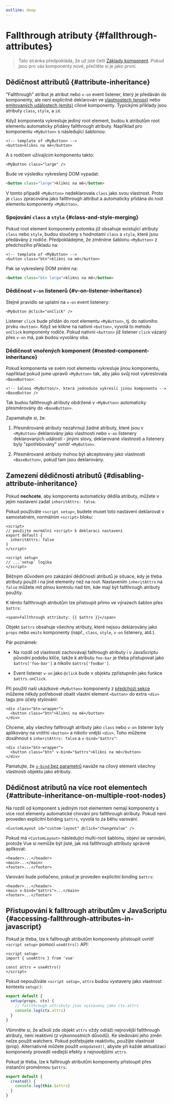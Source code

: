 ```yaml
---
outline: deep
---
```


# Fallthrough atributy {#fallthrough-attributes}

> Tato stránka předpokládá, že už jste četli [Základy komponent](/guide/essentials/component-basics). Pokud jsou pro vás komponenty nové, přečtěte si je jako první.

## Dědičnost attributů {#attribute-inheritance}

"Fallthrough" atribut je atribut nebo `v-on` event listener, který je předáván do komponenty, ale není explicitně deklarován ve [vlastnostech (props)](./props) nebo [emitovaných událostech (emits)](./events.html#declaring-emitted-events) cílové komponenty. Typickými příklady jsou atributy `class`, `style`, a `id`.

Když komponenta vykresluje jediný root element, budou k atributům root elementu automaticky přidány fallthrough atributy. Například pro komponentu `<MyButton>` s následující šablonou:

```vue-html
<!-- template of <MyButton> -->
<button>klikni na mě</button>
```

A s rodičem užívajícím komponentu takto:

```vue-html
<MyButton class="large" />
```

Bude ve výsledku vykreslený DOM vypadat:

```html
<button class="large">klikni na mě</button>
```

V tomto případě `<MyButton>` nedeklarovala `class` jako svou vlastnost. Proto je `class` zpracována jako fallthrough attribut a automaticky přidána do root elementu komponenty `<MyButton>`.

### Spojování `class` a `style` {#class-and-style-merging}

Pokud root element komponenty potomka již obsahuje existující atributy `class` nebo `style`, budou sloučeny s hodnotami `class` a `style`, které jsou předávány z rodiče. Předpokládejme, že změníme šablonu `<MyButton>` z předchozího příkladu na:

```vue-html
<!-- template of <MyButton> -->
<button class="btn">klikni na mě</button>
```

Pak se vykreslený DOM změní na:

```html
<button class="btn large">klikni na mě</button>
```

### Dědičnost `v-on` listenerů {#v-on-listener-inheritance}

Stejné pravidlo se uplatní na `v-on` event listenery:

```vue-html
<MyButton @click="onClick" />
```

Listener `click` bude přidán do root elementu `<MyButton>`, tj. do nativního prvku `<button>`. Když se klikne na nativní `<button>`, vyvolá to metodu `onClick` komponenty rodiče. Pokud nativní `<button>` již listener `click` vázaný přes `v-on` má, pak budou vyvolány oba.

### Dědičnost vnořených komponent {#nested-component-inheritance}

Pokud komponenta ve svém root elementu vykresluje jinou komponentu, například pokud jsme upravili `<MyButton>` tak, aby jako svůj root vykreslovala `<BaseButton>`:

```vue-html
<!-- šalona <MyButton/>, která jednoduše vykreslí jinou komponentu -->
<BaseButton />
```

Tak budou fallthrough atributy obdržené v `<MyButton>` automaticky přesměrovány do `<BaseButton>`.

Zapamatujte si, že:

1. Přesměrované atributy nezahrnují žádné atributy, které jsou v `<MyButton>` deklarovány jako vlastnosti nebo `v-on` listenery deklarovaných událostí - jinými slovy, deklarované vlastnosti a listenery byly "spotřebovány" uvnitř `<MyButton>`.

2. Přesměrované atributy mohou být akceptovány jako vlastnosti `<BaseButton>`, pokud tam jsou deklarovány.

## Zamezení dědičnosti atributů {#disabling-attribute-inheritance}

Pokud **nechcete**, aby komponenta automaticky dědila atributy, můžete v jejím nastavení zadat `inheritAttrs: false`.

<div class="composition-api">

Pokud používáte `<script setup>`, budete muset toto nastavení deklarovat v samostatném, normálním `<script>` bloku:

```vue
<script>
// použijte normální <script> k deklaraci nastavení
export default {
  inheritAttrs: false
}
</script>

<script setup>
// ...`setup` logika
</script>
```

</div>

Běžným důvodem pro zakázání dědičnosti atributů je situace, kdy je třeba atributy použít i na jiné elementy než na root. Nastavením `inheritAttrs` na `false` můžete mít plnou kontrolu nad tím, kde mají být fallthrough atributy použity.

K těmto fallthrough atributům lze přistoupit přímo ve výrazech šablon přes `$attrs`:

```vue-html
<span>Fallthrough attributy: {{ $attrs }}</span>
```

Objekt `$attrs` obsahuje všechny atributy, které nejsou deklarovány jako `props` nebo `emits` komponenty (např., `class`, `style`, `v-on` listenery, atd.).

Pár poznámek:

- Na rozdíl od vlastností zachovávají falltrough atributy i v JavaScriptu původní podobu klíče, takže k atributu `foo-bar` je třeba přistupovat jako `$attrs['foo-bar']` a nikoliv `$attrs['fooBar']`.

- Event listener `v-on` jako `@click` bude v objektu zpřístupněn jako funkce `$attrs.onClick`.

Při použití naši ukázkové `<MyButton>` komponenty z [předchozí sekce](#attribute-inheritance) můžeme někdy potřebovat obalit vlastní element `<button>` do extra `<div>` tagu pro účely stylování:

```vue-html
<div class="btn-wrapper">
  <button class="btn">klikni na mě</button>
</div>
```

Chceme, aby všechny falltrough atributy jako `class` nebo `v-on` listener byly aplikovány na vnitřní `<button>` a nikoliv vnější `<div>`. Toho můžeme dosáhnout s `inheritAttrs: false` a `v-bind="$attrs"`:

```vue-html{2}
<div class="btn-wrapper">
  <button class="btn" v-bind="$attrs">klikni na mě</button>
</div>
```

Pamatujte, že [`v-bind` bez parametrů](/guide/essentials/template-syntax.html#dynamically-binding-multiple-attributes) naváže na cílový element všechny vlastnosti objektu jako atributy.

## Dědičnost atributů na více root elementech {#attribute-inheritance-on-multiple-root-nodes}

Na rozdíl od komponent s jediným root elementem nemají komponenty s více root elementy automatické chování pro fallthrough atributy. Pokud není proveden explicitní binding `$attrs`, vyvolá to za běhu varování.

```vue-html
<CustomLayout id="custom-layout" @click="changeValue" />
```

Pokud má `<CustomLayout>` následující multi-root šablonu, objeví se varování, protože Vue si nemůže být jisté, jak má fallthrough attributy správně aplikovat:

```vue-html
<header>...</header>
<main>...</main>
<footer>...</footer>
```

Varování bude potlačeno, pokud je proveden explicitní binding `$attrs`:

```vue-html{2}
<header>...</header>
<main v-bind="$attrs">...</main>
<footer>...</footer>
```

## Přistupování k falltrough atributům v JavaScriptu {#accessing-fallthrough-attributes-in-javascript}

<div class="composition-api">

Pokud je třeba, lze k falltrough atributům komponenty přistoupit uvnitř `<script setup>` pomocí `useAttrs()` API:

```vue
<script setup>
import { useAttrs } from 'vue'

const attrs = useAttrs()
</script>
```

Pokud nepoužíváte `<script setup>`, `attrs` budou vystaveny jako vlastnost kontextu `setup()`:

```js
export default {
  setup(props, ctx) {
    // fallthrough attributy jsou vystaveny jako ctx.attrs
    console.log(ctx.attrs)
  }
}
```

Všimněte si, že ačkoli zde objekt `attrs` vždy odráží nejnovější fallthrough atributy, není reaktivní (z výkonnostních důvodů). Ke sledování jeho změn nelze použít watchers. Pokud potřebujete reaktivitu, použijte vlastnost (prop). Alternativně můžete použít `onUpdated()`, abyste při každé aktualizaci komponenty provedli vedlejší efekty s nejnovějšími `attrs`.

</div>

<div class="options-api">

Pokud je třeba, lze k falltrough atributům komponenty přistoupit přes instanční proměnnou `$attrs`:

```js
export default {
  created() {
    console.log(this.$attrs)
  }
}
```

</div>
